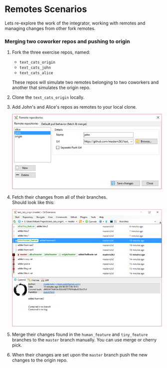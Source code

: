 
Remotes Scenarios
==================

Lets re-explore the work of the integrator, working with remotes and managing changes from other fork remotes.

### Merging two coworker repos and pushing to origin

1. Fork the three exercise repos, named:

    * `text_cats_origin`
    * `text_cats_john`
    * `text_cats_alice`

    These repos will simulate two remotes belonging to two coworkers and another that simulates the origin repo.

2. Clone the `text_cats_origin` locally.

3. Add John's and Alice's repos as remotes to your local clone.

    ![Adding the two new features](images/add_remotes.png)

4. Fetch their changes from all of their branches.  
    Should look like this:

    ![Origin with John and Alice remotes](images/text_cats_remotes_added.png)

5. Merge their changes found in the `human_feature` and `tiny_feature` branches to the `master` branch manually.
    You can use merge or cherry pick.

6. When their changes are set upon the `master` branch push the new changes to the origin repo.
